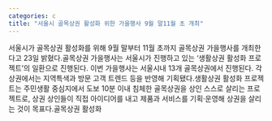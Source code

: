 ```yaml
---
categories: c
title: "서울시 골목상권 활성화 위한 가을행사 9월 말11월 초 개최"
---
```

서울시가 골목상권 활성화를 위해 9월 말부터 11월 초까지 골목상권 가을행사를 개최한다고 23일 밝혔다.골목상권 가을행사는 서울시가 진행하고 있는 ‘생활상권 활성화 프로젝트’의 일환으로 진행된다. 이번 가을행사는 서울시내 13개 골목상권에서 진행된다. 각 상권에서는 지역특색과 방문 고객 트렌드 등을 반영해 기획됐다.생활상권 활성화 프로젝트는 주민생활 중심지에서 도보 10분 이내 침체한 골목상권을 상인 스스로 살리는 프로젝트로, 상권 상인들이 직접 아이디어를 내고 제품과 서비스를 기획·운영해 상권을 살리는 것이 목표다.골목상권 활성화